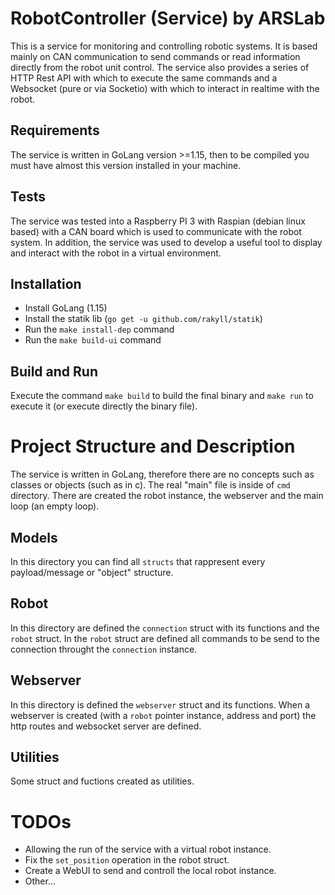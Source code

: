 # RobotController (Service) by ARSLab

This is a service for monitoring and controlling robotic systems. It is based mainly on CAN communication to send commands or read information directly from the robot unit control. The service also provides a series of HTTP Rest API with which to execute the same commands and a Websocket (pure or via Socketio) with which to interact in realtime with the robot.

## Requirements
The service is written in GoLang version >=1.15, then to be compiled you must have almost this version installed in your machine.

## Tests
The service was tested into a Raspberry PI 3 with Raspian (debian linux based) with a CAN board which is used to communicate with the robot system.
In addition, the service was used to develop a useful tool to display and interact with the robot in a virtual environment.

## Installation
<ul>
<li>Install GoLang (1.15)</li>
<li>Install the statik lib (<code>go get -u github.com/rakyll/statik</code>)</li>
<li>Run the <code>make install-dep</code> command</li>
<li>Run the <code>make build-ui</code> command</li>
</ul>

## Build and Run
Execute the command <code>make build</code> to build the final binary and <code>make run</code> to execute it (or execute directly the binary file).

# Project Structure and Description
The service is written in GoLang, therefore there are no concepts such as classes or objects (such as in c). The real "main" file is inside of <code>cmd</code> directory. There are created the robot instance, the webserver and the main loop (an empty loop).

## Models
In this directory you can find all <code>structs</code> that rappresent every payload/message or "object" structure.

## Robot
In this directory are defined the <code>connection</code> struct with its functions and the <code>robot</code> struct. 
In the <code>robot</code> struct are defined all commands to be send to the connection throught the <code>connection</code> instance.

## Webserver
In this directory is defined the <code>webserver</code> struct and its functions. When a webserver is created (with a <code>robot</code> pointer instance, address and port) the http routes and websocket server are defined. 

## Utilities
Some struct and fuctions created as utilities.

# TODOs
<ul>
<li>Allowing the run of the service with a virtual robot instance.</li>
<li>Fix the <code>set_position</code> operation in the robot struct.</li>
<li>Create a WebUI to send and controll the local robot instance.</li>
<li>Other...</li>
</ul>